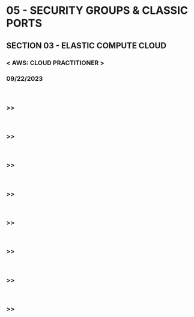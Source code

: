 # 05 - SECURITY GROUPS & CLASSIC PORTS

## SECTION 03 - ELASTIC COMPUTE CLOUD <br>

### < AWS: CLOUD PRACTITIONER > <br>

### 09/22/2023 <br>

<br>

### >>

<br>

### >>

<br>

### >>

<br>

### >>

<br>

### >>

<br>

### >>

<br>

### >>

<br>

### >>

<br>
